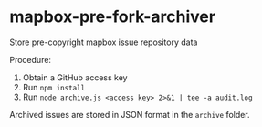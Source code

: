 # mapbox-pre-fork-archiver

Store pre-copyright mapbox issue repository data

Procedure:

1. Obtain a GitHub access key
2. Run `npm install`
3. Run `node archive.js <access key> 2>&1 | tee -a audit.log`

Archived issues are stored in JSON format in the `archive` folder.
